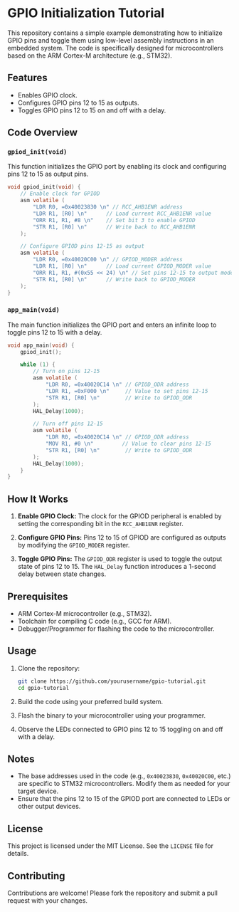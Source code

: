 # GPIO Initialization Tutorial

This repository contains a simple example demonstrating how to initialize GPIO pins and toggle them using low-level assembly instructions in an embedded system. The code is specifically designed for microcontrollers based on the ARM Cortex-M architecture (e.g., STM32).

## Features

- Enables GPIO clock.
- Configures GPIO pins 12 to 15 as outputs.
- Toggles GPIO pins 12 to 15 on and off with a delay.

## Code Overview

### `gpiod_init(void)`
This function initializes the GPIO port by enabling its clock and configuring pins 12 to 15 as output pins.

```c
void gpiod_init(void) {
    // Enable clock for GPIOD
    asm volatile (
        "LDR R0, =0x40023830 \n" // RCC_AHB1ENR address
        "LDR R1, [R0] \n"      // Load current RCC_AHB1ENR value
        "ORR R1, R1, #8 \n"    // Set bit 3 to enable GPIOD
        "STR R1, [R0] \n"      // Write back to RCC_AHB1ENR
    );

    // Configure GPIOD pins 12-15 as output
    asm volatile (
        "LDR R0, =0x40020C00 \n" // GPIOD_MODER address
        "LDR R1, [R0] \n"      // Load current GPIOD_MODER value
        "ORR R1, R1, #(0x55 << 24) \n" // Set pins 12-15 to output mode
        "STR R1, [R0] \n"      // Write back to GPIOD_MODER
    );
}
```

### `app_main(void)`
The main function initializes the GPIO port and enters an infinite loop to toggle pins 12 to 15 with a delay.

```c
void app_main(void) {
    gpiod_init();

    while (1) {
        // Turn on pins 12-15
        asm volatile (
            "LDR R0, =0x40020C14 \n" // GPIOD_ODR address
            "LDR R1, =0xF000 \n"     // Value to set pins 12-15
            "STR R1, [R0] \n"        // Write to GPIOD_ODR
        );
        HAL_Delay(1000);

        // Turn off pins 12-15
        asm volatile (
            "LDR R0, =0x40020C14 \n" // GPIOD_ODR address
            "MOV R1, #0 \n"         // Value to clear pins 12-15
            "STR R1, [R0] \n"        // Write to GPIOD_ODR
        );
        HAL_Delay(1000);
    }
}
```

## How It Works

1. **Enable GPIO Clock:**
   The clock for the GPIOD peripheral is enabled by setting the corresponding bit in the `RCC_AHB1ENR` register.

2. **Configure GPIO Pins:**
   Pins 12 to 15 of GPIOD are configured as outputs by modifying the `GPIOD_MODER` register.

3. **Toggle GPIO Pins:**
   The `GPIOD_ODR` register is used to toggle the output state of pins 12 to 15. The `HAL_Delay` function introduces a 1-second delay between state changes.

## Prerequisites

- ARM Cortex-M microcontroller (e.g., STM32).
- Toolchain for compiling C code (e.g., GCC for ARM).
- Debugger/Programmer for flashing the code to the microcontroller.

## Usage

1. Clone the repository:
   ```bash
   git clone https://github.com/yourusername/gpio-tutorial.git
   cd gpio-tutorial
   ```

2. Build the code using your preferred build system.

3. Flash the binary to your microcontroller using your programmer.

4. Observe the LEDs connected to GPIO pins 12 to 15 toggling on and off with a delay.

## Notes

- The base addresses used in the code (e.g., `0x40023830`, `0x40020C00`, etc.) are specific to STM32 microcontrollers. Modify them as needed for your target device.
- Ensure that the pins 12 to 15 of the GPIOD port are connected to LEDs or other output devices.

## License

This project is licensed under the MIT License. See the `LICENSE` file for details.

## Contributing

Contributions are welcome! Please fork the repository and submit a pull request with your changes.
